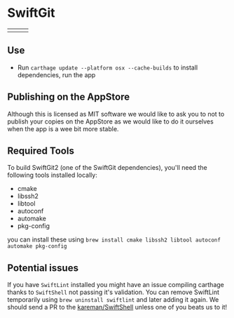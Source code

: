 # SwiftGit

<table>
	<tr>
		<td><img src="https://github.com/LiveUI/SwiftGit/blob/master/Other/screenshot1.png?raw=true" alt="" /></td>
		<td><img src="https://github.com/LiveUI/SwiftGit/blob/master/Other/screenshot2.png?raw=true" alt="" /></td>
		<td><img src="https://github.com/LiveUI/SwiftGit/blob/master/Other/screenshot3.png?raw=true" alt="" /></td>
	</tr>
</table>

## Use
* Run `carthage update --platform osx --cache-builds` to install dependencies, run the app

## Publishing on the AppStore
Although this is licensed as MIT software we would like to ask you to not to publish your copies on the AppStore as we would like to do it ourselves when the app is a wee bit more stable.

## Required Tools
To build SwiftGit2 (one of the SwiftGit dependencies), you'll need the following tools installed locally:

* cmake
* libssh2
* libtool
* autoconf
* automake
* pkg-config

you can install these using `brew install cmake libssh2 libtool autoconf automake pkg-config`


## Potential issues
If you have `SwiftLint` installed you might have an issue compiling carthage thanks to `SwiftShell` not passing it's validation. You can remove SwiftLint temporarily using `brew uninstall swiftlint` and later adding it again. We should send a PR to the [kareman/SwiftShell](https://github.com/kareman/SwiftShell) unless one of you beats us to it!
